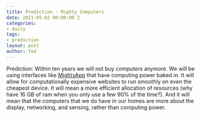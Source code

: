 ```yaml
---
title: Prediction - Mighty Computers
date: 2021-05-02 00:00:00 Z
categories:
- daily
tags:
- prediction
layout: post
author: Ted
---
```


Prediction: Within ten years we will not buy _computers_ anymore. We will be using interfaces like [MightyApp](www.mightyapp.com) that have computing power baked in. It will allow for computationally expensive websites to run smoothly on even the cheapest device. It will mean a more efficient allocation of resources (why have 16 GB of ram when you only use a few 90% of the time?). And it will mean that the computers that we do have in our homes are more about the display, networking, and sensing, rather than computing power. 
